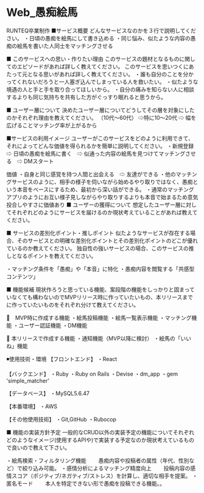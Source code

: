 # Web_愚痴絵馬
RUNTEQ卒業制作
■サービス概要
どんなサービスなのかを３行で説明してください。
・日頃の愚痴を絵馬にして書き込める
・同じ悩み、似たような内容の愚痴の絵馬を書いた人同士をマッチングさせる


■ このサービスへの思い・作りたい理由
このサービスの題材となるものに関してのエピソードがあれば詳しく教えてください。
このサービスを思いつくにあたって元となる思いがあれば詳しく教えてください。
・誰も自分のことを分かってくれないだろうと一人塞ぎ込んでしまっている人を救いたい。
・似たような境遇の人と手と手を取り合ってほしいから。
・自分の痛みを知らない人に相談するよりも同じ気持ちを共有した方がぐっすり眠れると思うから。


■ ユーザー層について
決めたユーザー層についてどうしてその層を対象にしたのかそれぞれ理由を教えてください。
（10代〜60代）
⇨特に10〜20代
⇨ 幅を広げることマッチング率が上がるから


■サービスの利用イメージ
ユーザーがこのサービスをどのように利用できて、それによってどんな価値を得られるかを簡単に説明してください。
・新規登録　⇨ 日頃の愚痴を絵馬に書く　⇨ 似通った内容の絵馬を見つけてマッチングさせる　⇨ DMスタート

価値
・自身と同じ感覚を持つ人間と出会える　⇨ 友達ができる
・他のマッチングサービスのように、相手の様子を伺いながら始めるやり取りではなく、愚痴という本音をベースにするため、最初から深い話ができる。
・通常のマッチングアプリのようにお互い様子見しながらやり取りするよりも本音で始まるため意気投合しやすさに価値あり
■ ユーザーの獲得について
想定したユーザー層に対してそれぞれどのようにサービスを届けるのか現状考えていることがあれば教えてください。

■ サービスの差別化ポイント・推しポイント
似たようなサービスが存在する場合、そのサービスとの明確な差別化ポイントとその差別化ポイントのどこが優れているのか教えてください。
独自性の強いサービスの場合、このサービスの推しとなるポイントを教えてください。

・マッチング条件を「愚痴」や「本音」に特化
・愚痴内容を閲覧する「共感型コンテンツ」

■ 機能候補
現状作ろうと思っている機能、案段階の機能をしっかりと固まっていなくても構わないのでMVPリリース時に作っていたいもの、本リリースまでに作っていたいものをそれぞれ分けて教えてください。

🔲　MVP時に作成する機能
・絵馬投稿機能
・絵馬一覧表示機能
・マッチング機能
・ユーザー認証機能
・DM機能

🔲 本リリースで作成する機能
・通知機能（MVP以降に検討）
・絵馬の「いいね」機能


◾️使用技術・環境
【フロントエンド】
・React

【バックエンド】
・Ruby 
・Ruby on Rails 
・Devise
・dm_app
・gem 'simple_matcher'


【データベース】
・MySQL5.6.47

【本番環境】
・AWS

【その他使用技術】
・Git,GitHub
・Rubocop



■ 機能の実装方針予定
一般的なCRUD以外の実装予定の機能についてそれぞれどのようなイメージ(使用するAPIや)で実装する予定なのか現状考えているもので良いので教えて下さい。

・絵馬検索・フィルタリング機能
　　愚痴内容や投稿者の属性（年代、性別など）で絞り込み可能。
・感情分析によるマッチング精度向上
　　投稿内容の感情スコア（ポジティブ/ネガティブ/ストレス）を計算し、適切な相手を提案。
・匿名モード
　　本人を特定できない形で愚痴を投稿できる機能。。
